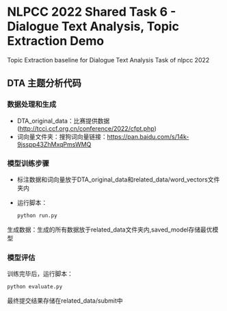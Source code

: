 # NLPCC 2022 Shared Task 6 - Dialogue Text Analysis, Topic Extraction Demo
Topic Extraction baseline for Dialogue Text Analysis Task of nlpcc 2022 

## DTA 主题分析代码

### 数据处理和生成

- DTA_original_data：比赛提供数据(http://tcci.ccf.org.cn/conference/2022/cfpt.php)
- 词向量文件夹：搜狗词向量链接：https://pan.baidu.com/s/14k-9jsspp43ZhMxqPmsWMQ


### 模型训练步骤

- 标注数据和词向量放于DTA_original_data和related_data/word_vectors文件夹内

- 运行脚本：

  ```python
  python run.py
  ```
生成数据：生成的所有数据放于related_data文件夹内,saved_model存储最优模型

### 模型评估

训练完毕后，运行脚本：

```python
python evaluate.py
```
最终提交结果存储在related_data/submit中

